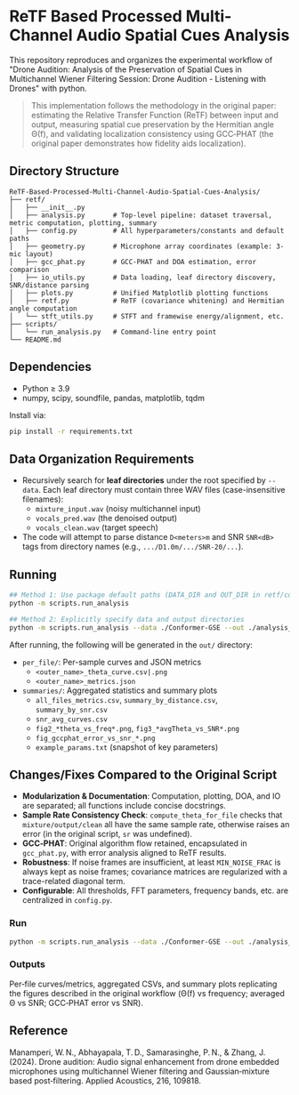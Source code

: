 # ReTF Based Processed Multi-Channel Audio Spatial Cues Analysis

This repository reproduces and organizes the experimental workflow of "Drone Audition: Analysis of the Preservation of
Spatial Cues in Multichannel Wiener Filtering Session: Drone Audition - Listening with Drones" with python.

> This implementation follows the methodology in the original paper: estimating the Relative Transfer Function (ReTF) between input and output, measuring spatial cue preservation by the Hermitian angle Θ(f), and validating localization consistency using GCC‑PHAT (the original paper demonstrates how fidelity aids localization).

## Directory Structure
```text
ReTF-Based-Processed-Multi-Channel-Audio-Spatial-Cues-Analysis/
├── retf/
│   ├── __init__.py
│   ├── analysis.py       # Top-level pipeline: dataset traversal, metric computation, plotting, summary
│   ├── config.py         # All hyperparameters/constants and default paths
│   ├── geometry.py       # Microphone array coordinates (example: 3-mic layout)
│   ├── gcc_phat.py       # GCC‑PHAT and DOA estimation, error comparison
│   ├── io_utils.py       # Data loading, leaf directory discovery, SNR/distance parsing
│   ├── plots.py          # Unified Matplotlib plotting functions
│   ├── retf.py           # ReTF (covariance whitening) and Hermitian angle computation
│   └── stft_utils.py     # STFT and framewise energy/alignment, etc.
├── scripts/
│   └── run_analysis.py   # Command-line entry point
└── README.md
```

## Dependencies
- Python ≥ 3.9
- numpy, scipy, soundfile, pandas, matplotlib, tqdm

Install via:
```bash
pip install -r requirements.txt
```

## Data Organization Requirements
- Recursively search for **leaf directories** under the root specified by `--data`. Each leaf directory must contain three WAV files (case-insensitive filenames):
  - `mixture_input.wav` (noisy multichannel input)
  - `vocals_pred.wav` (the denoised output)
  - `vocals_clean.wav` (target speech)
- The code will attempt to parse distance `D<meters>m` and SNR `SNR<dB>` tags from directory names (e.g., `.../D1.0m/.../SNR-20/...`).

## Running
```bash
## Method 1: Use package default paths (DATA_DIR and OUT_DIR in retf/config.py)
python -m scripts.run_analysis

## Method 2: Explicitly specify data and output directories
python -m scripts.run_analysis --data ./Conformer-GSE --out ./analysis_output
```

After running, the following will be generated in the `out/` directory:
- `per_file/`: Per-sample curves and JSON metrics
  - `<outer_name>_theta_curve.csv|.png`
  - `<outer_name>_metrics.json`
- `summaries/`: Aggregated statistics and summary plots
  - `all_files_metrics.csv`, `summary_by_distance.csv`, `summary_by_snr.csv`
  - `snr_avg_curves.csv`
  - `fig2_*theta_vs_freq*.png`, `fig3_*avgTheta_vs_SNR*.png`
  - `fig_gccphat_error_vs_snr_*.png`
  - `example_params.txt` (snapshot of key parameters)

## Changes/Fixes Compared to the Original Script
- **Modularization & Documentation**: Computation, plotting, DOA, and IO are separated; all functions include concise docstrings.
- **Sample Rate Consistency Check**: `compute_theta_for_file` checks that `mixture/output/clean` all have the same sample rate, otherwise raises an error (in the original script, `sr` was undefined).
- **GCC‑PHAT**: Original algorithm flow retained, encapsulated in `gcc_phat.py`, with error analysis aligned to ReTF results.
- **Robustness**: If noise frames are insufficient, at least `MIN_NOISE_FRAC` is always kept as noise frames; covariance matrices are regularized with a trace-related diagonal term.
- **Configurable**: All thresholds, FFT parameters, frequency bands, etc. are centralized in `config.py`.

### Run
```bash
python -m scripts.run_analysis --data ./Conformer-GSE --out ./analysis_output
```

### Outputs
Per‑file curves/metrics, aggregated CSVs, and summary plots replicating the figures described
in the original workflow (Θ(f) vs frequency; averaged Θ vs SNR; GCC‑PHAT error vs SNR).

## Reference

Manamperi, W. N., Abhayapala, T. D., Samarasinghe, P. N., & Zhang, J. (2024). Drone audition: Audio signal enhancement from drone embedded microphones using multichannel Wiener filtering and Gaussian‑mixture based post‑filtering. Applied Acoustics, 216, 109818.
